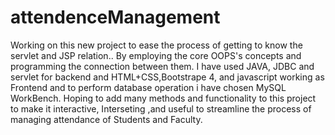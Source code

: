 # attendenceManagement
Working on this new project to ease the process of getting to know the servlet and JSP relation..
By employing the core OOPS's concepts and programming the connection between them. I have used JAVA, JDBC and servlet for backend and
HTML+CSS,Bootstrape 4, and javascript working as Frontend and to perform database operation i have chosen MySQL WorkBench. Hoping to add many methods and functionality to this project to make it interactive, Interseting ,and useful to streamline the process of managing attendance of Students and Faculty.
